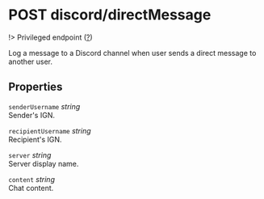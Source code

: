 # <span class="badge badge-light">POST</span> <span class="badge badge-light">discord/directMessage</span>

!> Privileged endpoint ([?](privileged.md))

Log a message to a Discord channel when user sends a direct message to another user.

## Properties

`senderUsername` *string*  
Sender's IGN.

`recipientUsername` *string*  
Recipient's IGN.

`server` *string*  
Server display name.

`content` *string*  
Chat content.



